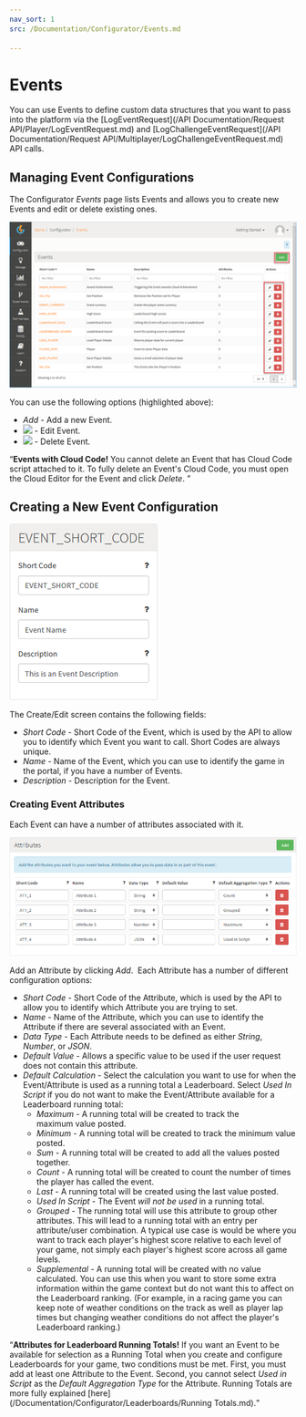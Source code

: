 ```yaml
---
nav_sort: 1
src: /Documentation/Configurator/Events.md

---
```


# Events

You can use Events to define custom data structures that you want to pass into the platform via the [LogEventRequest](/API Documentation/Request API/Player/LogEventRequest.md) and [LogChallengeEventRequest](/API Documentation/Request API/Multiplayer/LogChallengeEventRequest.md) API calls.

## Managing Event Configurations

The Configurator *Events* page lists Events and allows you to create new Events and edit or delete existing ones.

![](img/Events/4.png)

You can use the following options (highlighted above):

  * *Add* - Add a new Event.
  * ![](/img/icons/editicon.png) - Edit Event.
  * ![](/img/icons/deleteicon.png) - Delete Event.

<q>**Events with Cloud Code!** You cannot delete an Event that has Cloud Code script attached to it. To fully delete an Event's Cloud Code, you must open the Cloud Editor for the Event and click *Delete*. </q>

## Creating a New Event Configuration

![](img/Events/7.png)

The Create/Edit screen contains the following fields:

  * *Short Code* - Short Code of the Event, which is used by the API to allow you to identify which Event you want to call. Short Codes are always unique.
  * *Name* \- Name of the Event, which you can use to identify the game in the portal, if you have a number of Events.
  * *Description* \- Description for the Event.


### Creating Event Attributes

Each Event can have a number of attributes associated with it.

![](img/Events/8.png)

Add an Attribute by clicking *Add*.  Each Attribute has a number of different configuration options:

  * *Short Code* \- Short Code of the Attribute, which is used by the API to allow you to identify which Attribute you are trying to set.
  * *Name* \- Name of the Attribute, which you can use to identify the Attribute if there are several associated with an Event.
  * *Data Type* \- Each Attribute needs to be defined as either *String*, *Number*, or *JSON*.
  * *Default Value* \- Allows a specific value to be used if the user request does not contain this attribute.
  * *Default Calculation* \- Select the calculation you want to use for when the Event/Attribute is used as a running total a Leaderboard. Select *Used In Script* if you do not want to make the Event/Attribute available for a Leaderboard running total:
    * *Maximum* \- A running total will be created to track the maximum value posted.
    * *Minimum* \- A running total will be created to track the minimum value posted.
    * *Sum* \- A running total will be created to add all the values posted together.
    * *Count* \- A running total will be created to count the number of times the player has called the event.
    * *Last* \- A running total will be created using the last value posted.
    * *Used In Script* \- The Event *will not be used* in a running total.
    * *Grouped* \- The running total will use this attribute to group other attributes. This will lead to a running total with an entry per attribute/user combination. A typical use case is would be where you want to track each player's highest score relative to each level of your game, not simply each player's highest score across all game levels.
    * *Supplemental* \- A running total will be created with no value calculated. You can use this when you want to store some extra information within the game context but do not want this to affect on the Leaderboard ranking. (For example, in a racing game you can keep note of weather conditions on the track as well as player lap times but changing weather conditions do not affect the player's Leaderboard ranking.)

<q>**Attributes for Leaderboard Running Totals!** If you want an Event to be available for selection as a Running Total when you create and configure Leaderboards for your game, two conditions must be met. First, you must add at least one Attribute to the Event. Second, you cannot select *Used in Script* as the *Default Aggregation Type* for the Attribute. Running Totals are more fully explained [here](/Documentation/Configurator/Leaderboards/Running Totals.md).</q>
